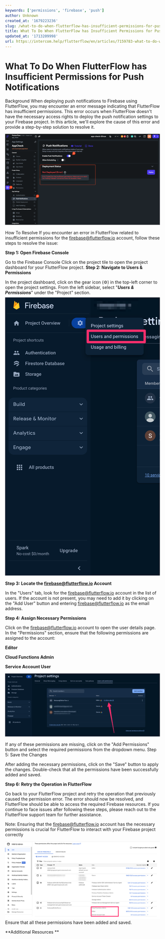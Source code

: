 ```yaml
---
keywords: ['permissions', 'firebase', 'push']
author: Unknown
created_at: '1679223236'
slug: /what-to-do-when-flutterflow-has-insufficient-permissions-for-push-notifications
title: What To Do When FlutterFlow has Insufficient Permissions for Push Notifications
updated_at: '1713209998'
url: https://intercom.help/flutterflow/en/articles/7159783-what-to-do-when-flutterflow-has-insufficient-permissions-for-push-notifications
---
```

# What To Do When FlutterFlow has Insufficient Permissions for Push Notifications

Background
When deploying push notifications to Firebase using FlutterFlow, you may encounter an error message indicating that FlutterFlow has insufficient permissions. This error occurs when FlutterFlow doesn't have the necessary access rights to deploy the push notification settings to your Firebase project. In this article, we'll explore the cause of this error and provide a step-by-step solution to resolve it.

![](../../assets/20250430121228520630.png)

How To Resolve 
If you encounter an error in FlutterFlow related to insufficient permissions for the firebase@flutterflow.io account, follow these steps to resolve the issue:

**Step 1: Open Firebase Console**

Go to the Firebase Console 
Click on the project tile to open the project dashboard for your FlutterFlow project.​
**Step 2: Navigate to Users &amp; Permissions**

In the project dashboard, click on the gear icon (⚙️) in the top-left corner to open the project settings.
From the left sidebar, select "***Users &amp; Permissions***" under the "Project" section.
![](../../assets/20250430121228826304.png)

**Step 3: Locate the firebase@flutterflow.io Account**

In the "Users" tab, look for the firebase@flutterflow.io account in the list of users.
If the account is not present, you may need to add it by clicking on the "Add User" button and entering firebase@flutterflow.io as the email address.

**Step 4: Assign Necessary Permissions**

Click on the firebase@flutterflow.io account to open the user details page.
In the "Permissions" section, ensure that the following permissions are assigned to the account:

**Editor**

**Cloud Functions Admin**

**Service Account User**

![](../../assets/20250430121229163844.png)

If any of these permissions are missing, click on the "Add Permissions" button and select the required permissions from the dropdown menu.
Step 5: Save the Changes

After adding the necessary permissions, click on the "Save" button to apply the changes.
Double-check that all the permissions have been successfully added and saved.

**Step 6: Retry the Operation in FlutterFlow**

Go back to your FlutterFlow project and retry the operation that previously caused the permission error.
The error should now be resolved, and FlutterFlow should be able to access the required Firebase resources.
If you continue to face issues after following these steps, please reach out to the FlutterFlow support team for further assistance.

Note: Ensuring that the firebase@flutterflow.io account has the necessary permissions is crucial for FlutterFlow to interact with your Firebase project correctly

![](../../assets/20250430121229476348.png)
Ensure that all these permissions have been added and saved. 

**Additional Resources **




